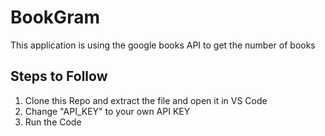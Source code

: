 # BookGram

This application is using the google books API to get the number of books

## Steps to Follow
1. Clone this Repo and extract the file and open it in VS Code
2. Change "API_KEY" to your own API KEY
3. Run the Code